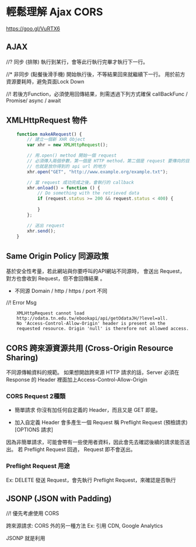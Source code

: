 # 輕鬆理解 Ajax CORS
https://goo.gl/VuRTX6

## AJAX
//? 同步 (排隊)
執行到某行，會等此行執行完畢才執行下一行。

//* 非同步 (點餐後滑手機)
開始執行後，不等結果回來就繼續下一行。
用於前方資源要耗時，避免頁面Lock Down

//! 若後方Function，必須使用回傳結果，則需透過下列方式確保
callBackFunc / Promise/ async / await

## XMLHttpRequest 物件
```js
    function makeARequest() {
        // 建立一個新 XHR Object
        var xhr = new XMLHttpRequest();

        // 用.open() method 開始一個 request
        // 必須傳入兩個參數，第一個是 HTTP method，第二個是 request 要傳向的目的地 url 
        // 也就是放你得到的 api url 的地方
        xhr.open("GET", "http://www.example.org/example.txt");

        // 當 request 成功完成之後，會執行的 callback
        xhr.onload() = function () {
            // Do something with the retrieved data
            if (request.status >= 200 && request.status < 400) {
                
            }
        };

        // 送出 request
        xhr.send();
    }
```

## Same Origin Policy 同源政策
基於安全性考量，若此網站與你要呼叫的API網站不同源時，
會送出 Request，對方也會收到 Request，但不會回傳結果 。
* 不同源
Domain / http / https / port 不同

//! Error Msg
```
    XMLHttpRequest cannot load 
    http://odata.tn.edu.tw/ebookapi/api/getOdataJH/?level=all. 
    No 'Access-Control-Allow-Origin' header is present on the 
    requested resource. Origin 'null' is therefore not allowed access.
```

## CORS 跨來源資源共用 (Cross-Origin Resource Sharing)
不同源傳輸資料的規範。
如果想開啟跨來源 HTTP 請求的話，Server 必須在 Response 的 Header 裡面加上Access-Control-Allow-Origin

### CORS Request 2種類
* 簡單請求
你沒有加任何自定義的 Header，而且又是 GET 即是。

* 加入自定義 Header
會多產生一個 Request 稱 Preflight Request (預檢請求) [OPTIONS 請求]

因為非簡單請求，可能會帶有一些使用者資料，因此會先去確認後續的請求能否送出。
若 Preflight Request 回過， Request 即不會送出。

### Preflight Request 用途
Ex: DELETE 發送 Request，會先執行 Preflight Request，來確認是否執行

## JSONP (JSON with Padding) 
//! 優先考慮使用 CORS

跨來源請求: CORS 外的另一種方法
Ex: 引用 CDN, Google Analytics

JSONP 就是利用<script>的這個特性來達成跨來源請求的。

利用<script>裡面放資料，透過指定好的 function 把資料給帶回去。

JSONP 的缺點就是你要帶的那些參數永遠都只能用附加在網址上的方式（GET）帶過去，沒辦法用 POST。